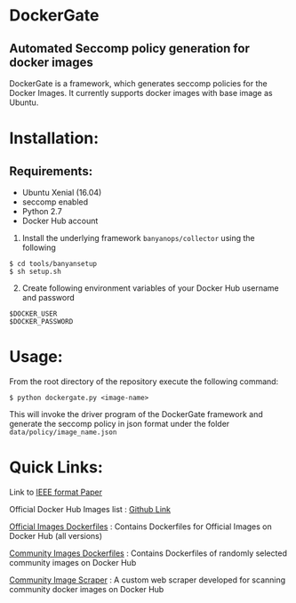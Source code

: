 # DockerGate
## Automated Seccomp policy generation for docker images 

DockerGate is a framework, which generates seccomp policies for the Docker Images. It currently supports docker images with base image as Ubuntu.

# Installation:
## Requirements:
 * Ubuntu Xenial (16.04)
 * seccomp enabled
 * Python 2.7
 * Docker Hub account

1. Install the underlying framework `banyanops/collector` using the following
```
$ cd tools/banyansetup
$ sh setup.sh
```
2. Create following environment variables of your Docker Hub username and password
```
$DOCKER_USER
$DOCKER_PASSWORD
```

# Usage:

From the root directory of the repository execute the following command:

```
$ python dockergate.py <image-name>
```

This will invoke the driver program of the DockerGate framework and generate the seccomp policy in json format under the folder `data/policy/image_name.json`


# Quick Links:

Link to [IEEE format Paper](dockergate/docs/latex/dockergate_automated_seccomp.pdf)

Official Docker Hub Images list : [Github Link](https://github.com/docker-library/official-images)

[Official Images Dockerfiles](./data/official-images) : Contains Dockerfiles for Official Images on Docker Hub (all versions)

[Community Images Dockerfiles](./data/community-images) : Contains Dockerfiles of randomly selected community images on Docker Hub

[Community Image Scraper](./tools/dockerscraper) : A custom web scraper developed for scanning community docker images on Docker Hub
